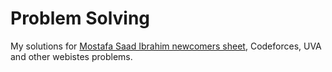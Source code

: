 # Problem Solving 
My solutions for [Mostafa Saad Ibrahim newcomers sheet](https://docs.google.com/spreadsheets/d/1iJZWP2nS_OB3kCTjq8L6TrJJ4o-5lhxDOyTaocSYc-k/edit#gid=84654839), Codeforces, UVA and other webistes problems.

